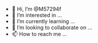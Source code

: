 - 👋 Hi, I’m @M57294f
- 👀 I’m interested in ...
- 🌱 I’m currently learning ...
- 💞️ I’m looking to collaborate on ...
- 📫 How to reach me ...

<!---
M57294f/M57294f is a ✨ special ✨ repository because its `README.md` (this file) appears on your GitHub profile.
You can click the Preview link to take a look at your changes.
--->

